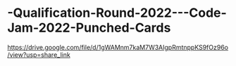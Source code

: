 # -Qualification-Round-2022---Code-Jam-2022-Punched-Cards
https://drive.google.com/file/d/1gWAMnm7kaM7W3AIgpRmtnppKS9fOz96o/view?usp=share_link
